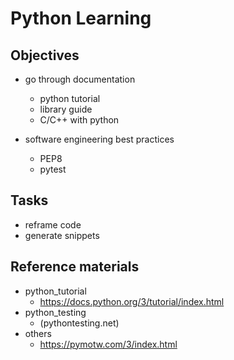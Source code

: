 # Python Learning

## Objectives
 - go through documentation
   - python tutorial
   - library guide
   - C/C++ with python

 - software engineering best practices
   - PEP8
   - pytest

## Tasks
 - reframe code
 - generate snippets

## Reference materials
 - python_tutorial
   - https://docs.python.org/3/tutorial/index.html
 - python_testing
   - (pythontesting.net)
 - others
   - https://pymotw.com/3/index.html
